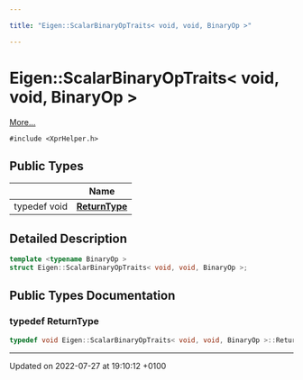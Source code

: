 ```yaml
---

title: "Eigen::ScalarBinaryOpTraits< void, void, BinaryOp >"

---
```


# Eigen::ScalarBinaryOpTraits< void, void, BinaryOp >



 [More...](#detailed-description)


`#include <XprHelper.h>`

## Public Types

|                | Name           |
| -------------- | -------------- |
| typedef void | **[ReturnType](http://example.org/classes/structeigen_1_1scalarbinaryoptraits_3_01void_00_01void_00_01binaryop_01_4/#typedef-returntype)**  |

## Detailed Description

```cpp
template <typename BinaryOp >
struct Eigen::ScalarBinaryOpTraits< void, void, BinaryOp >;
```

## Public Types Documentation

### typedef ReturnType

```cpp
typedef void Eigen::ScalarBinaryOpTraits< void, void, BinaryOp >::ReturnType;
```


-------------------------------

Updated on 2022-07-27 at 19:10:12 +0100